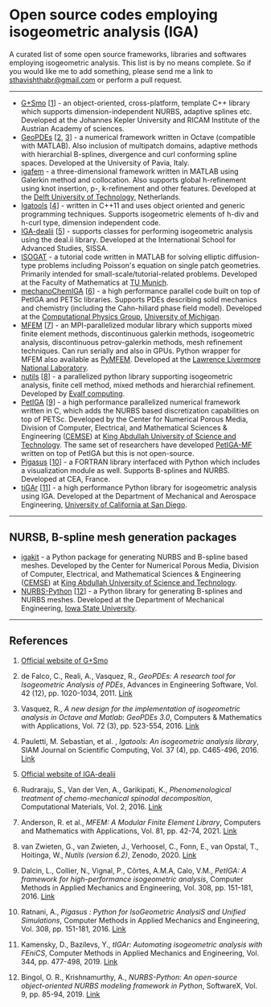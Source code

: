 # Open source codes employing isogeometric analysis (IGA)
A curated list of some open source frameworks, libraries and softwares employing isogeometric analysis. This list is by no means complete. So if you would like me to add something, please send me a link to sthavishthabr@gmail.com or perform a pull request. 

---------------------------

* [G+Smo](https://github.com/gismo/gismo/wiki) [[1](#gismo)] - an object-oriented, cross-platform, template C++ library which supports dimension-independent NURBS, adaptive splines etc. Developed at the Johannes Kepler University and RICAM Institute of the Austrian Academy of sciences. 
* [GeoPDEs](geopdes.sourceforge.net) [[2](#geopdes_1), [3](#geopdes_2)] - a numerical framework written in Octave (compatible with MATLAB). Also inclusion of multipatch domains, adaptive methods with hierarchial B-splines, divergence and curl conforming spline spaces. Developed at the University of Pavia, Italy.
* [igafem](https://sourceforge.net/projects/cmcodes/files/) - a three-dimensional framework written in MATLAB using Galerkin method and collocation. Also supports global h-refinement using knot insertion, p-, k-refinement and other features. Developed at the [Delft University of Technology](https://www.tudelft.nl/en/), Netherlands.  
* [Igatools](https://code.google.com/archive/p/igatools/) [[4](#igatools)] - written in C++11 and uses object oriented and generic programming techniques. Supports isogeometric elements of h-div and h-curl type, dimension independent code. 
* [IGA-dealii](https://github.com/mathLab/IGA-dealii) [[5](#igadealii)] - supports classes for performing isogeometric analysis using the deal.ii library. Developed at the International School for Advanced Studies, SISSA. 
* [ISOGAT](http://www-m2.ma.tum.de/bin/view/Allgemeines/EXCITING) - a tutorial code written in MATLAB for solving elliptic diffusion-type problems including Poisson's equation on single patch geometries. Primarily intended for small-scale/tutorial-related problems. Developed at the Faculty of Mathematics at [TU Munich](https://www.tum.de/en/).
* [mechanoChemIGA](https://github.com/mechanoChem/mechanoChemIGA) [[6](#mechanochemiga)] - a high performance parallel code built on top of PetIGA and PETSc libraries. Supports PDEs describing solid mechanics and chemistry (including the Cahn-hiliard phase field model). Developed at the [Computational Physics Group](http://www.umich.edu/~compphys/index.html), [University of Michigan](https://umich.edu/).
* [MFEM](https://github.com/mfem/mfem) [[7](#mfem)] - an MPI-parallelized modular library which supports mixed finite element methods, discontinuous galerkin methods, isogeometric analysis, discontinuous petrov-galerkin methods, mesh refinement techniques. Can run serially and also in GPUs. Python wrapper for MFEM also available as [PyMFEM](https://github.com/mfem/PyMFEM). Developed at the [Lawrence Livermore National Laboratory](https://www.llnl.gov/).
* [nutils](https://github.com/evalf/nutils) [[8](#nutils)] - a parallelized python library supporting isogeometric analysis, finite cell method, mixed methods and hierarchial refinement. Developed by [Evalf computing](https://evalf.com/).
* [PetIGA](https://bitbucket.org/dalcinl/petiga/src/master/) [[9](#petiga)] - a high performance parallelized numerical framework written in C, which adds the NURBS based discretization capabilities on top of PETSc. Developed by the Center for Numerical Porous Media, Division of Computer, Electrical, and Mathematical Sciences & Engineering ([CEMSE](https://cemse.kaust.edu.sa/)) at [King Abdullah University of Science and Technology](https://www.kaust.edu.sa/en). The same set of researchers have developed [PetIGA-MF](https://doi.org/10.1016/j.jocs.2016.09.010) written on top of PetIGA but this is not open-source.
* [Pigasus](https://github.com/ratnania/pigasus) [[10](#pigasus)] - a FORTRAN library interfaced with Python which includes a visualization module as well. Supports B-splines and NURBS. Developed at CEA, France. 
* [tiGAr](https://github.com/david-kamensky/tIGAr) [[11](#tigar)] - a high performance Python library for isogeometric analysis using IGA. Developed at the Department of Mechanical and Aerospace Engineering, [University of California at San Diego](https://ucsd.edu/).

---------------------------
## NURSB, B-spline mesh generation packages

* [igakit](https://bitbucket.org/dalcinl/igakit) - a Python package for generating NURBS and B-spline based meshes. Developed by the Center for Numerical Porous Media, Division of Computer, Electrical, and Mathematical Sciences & Engineering ([CEMSE](https://cemse.kaust.edu.sa/)) at [King Abdullah University of Science and Technology](https://www.kaust.edu.sa/en). 
* [NURBS-Python](https://github.com/orbingol/NURBS-Python) [[12](#nurbs_pyth)] - a Python library for generating B-splines and NURBS meshes. Developed at the Department of Mechanical Engineering, [Iowa State University](https://www.iastate.edu/).

---------------------------
## References

1. <a name="gismo"></a> [Official website of G+Smo](https://gismo.github.io/)

1. <a name="geopdes_1"></a> de Falco, C., Reali, A., Vasquez, R., _GeoPDEs: A research tool for Isogeometric Analysis of PDEs_, Advances in Engineering Software, Vol. 42 (12), pp. 1020-1034, 2011. [Link](https://doi.org/10.1016/j.advengsoft.2011.06.010)

1. <a name="geopdes_2"></a> Vasquez, R., _A new design for the implementation of isogeometric analysis in Octave and Matlab: GeoPDEs 3.0_, Computers & Mathematics with Applications, Vol. 72 (3), pp. 523-554, 2016. [Link](https://doi.org/10.1016/j.camwa.2016.05.010)

1. <a name="igatools"></a> Pauletti, M. Sebastian, et al. , _Igatools: An isogeometric analysis library_, SIAM Journal on Scientific Computing, Vol. 37 (4), pp. C465-496, 2016. [Link](https://doi.org/10.1137/140955252)

1. <a name="igadealii"></a> [Official website of IGA-dealii](https://zenodo.org/record/59834#.X9ozTMJS_VM)

1. <a name="mechanochemiga"></a> Rudraraju, S., Van der Ven, A., Garikipati, K., _Phenomenological treatment of chemo-mechanical spinodal decomposition_, Computational Materials, Vol. 2, 2016. [Link](10.1038/npjcompumats.2016.12)

1. <a name="mfem"></a> Anderson, R. et al., _MFEM: A Modular Finite Element Library_, Computers and Mathematics with Applications, Vol. 81, pp. 42-74, 2021. [Link](10.1016/j.camwa.2020.06.009)

1. <a name="nutils"></a> van Zwieten, G., van Zwieten, J., Verhoosel, C., Fonn, E., van Opstal, T., Hoitinga, W., _Nutils (version 6.2)_, Zenodo, 2020. [Link](http://doi.org/10.5281/zenodo.4071707)

1. <a name="petiga"></a> Dalcin, L., Collier, N., Vignal, P., Côrtes, A.M.A, Calo, V.M., _PetIGA: A framework for high-performance isogeometric analysis_, Computer Methods in Applied Mechanics and Engineering, Vol. 308, pp. 151-181, 2016. [Link](https://doi.org/10.1016/j.cma.2016.05.011)

1. <a name="pigasus"></a> Ratnani, A., _Pigasus : Python for IsoGeometric AnalysiS and Unified Simulations_, Computer Methods in Applied Mechanics and Engineering, Vol. 308, pp. 151-181, 2016. [Link](https://hal.inria.fr/hal-00769225)

1. <a name="tigar"></a> Kamensky, D., Bazilevs, Y., _tIGAr: Automating isogeometric analysis with FEniCS_, Computer Methods in Applied Mechanics and Engineering, Vol. 344, pp. 477-498, 2019. [Link](https://doi.org/10.1016/j.cma.2018.10.002)

1. <a name="nurbs_pyth"></a> Bingol, O. R., Krishnamurthy, A., _NURBS-Python: An open-source object-oriented NURBS modeling framework in Python_, SoftwareX, Vol. 9, pp. 85-94, 2019. [Link](https://doi.org/10.1016/j.softx.2018.12.005)
